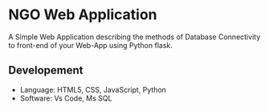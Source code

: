 
# NGO Web Application

A Simple Web Application describing the methods of Database Connectivity to front-end of your Web-App using Python flask.

## Developement

- Language: HTML5, CSS, JavaScript, Python
- Software: Vs Code, Ms SQL

